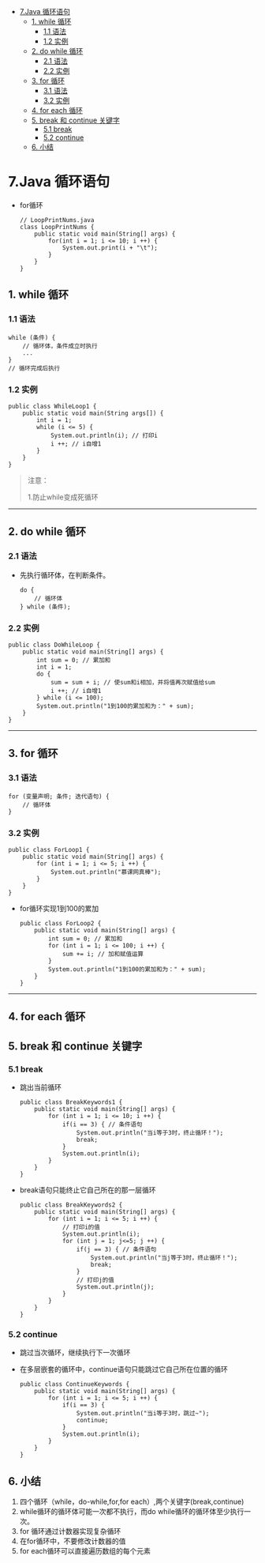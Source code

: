 * [7.Java 循环语句](#7java-循环语句)
  * [1. while 循环](#1-while-循环)
     * [1.1 语法](#11-语法)
     * [1.2 实例](#12-实例)
  * [2. do while 循环](#2-do-while-循环)
     * [2.1 语法](#21-语法)
     * [2.2 实例](#22-实例)
  * [3. for 循环](#3-for-循环)
     * [3.1 语法](#31-语法)
     * [3.2 实例](#32-实例)
  * [4. for each 循环](#4-for-each-循环)
  * [5. break 和 continue 关键字](#5-break-和-continue-关键字)
     * [5.1 break](#51-break)
     * [5.2 continue](#52-continue)
  * [6. 小结](#6-小结)
# 7.Java 循环语句
  + for循环
  

        // LoopPrintNums.java
        class LoopPrintNums {
            public static void main(String[] args) {
                for(int i = 1; i <= 10; i ++) {
                    System.out.print(i + "\t");
                }
            }
        }
    
## 1. while 循环
### 1.1 语法

    while (条件) {
        // 循环体，条件成立时执行
        ...
    }
    // 循环完成后执行
    
### 1.2 实例

    public class WhileLoop1 {
        public static void main(String args[]) {
            int i = 1;
            while (i <= 5) {
                System.out.println(i); // 打印i
                i ++; // i自增1
            }
        }
    }
    
    
> 注意：
>
> 1.防止while变成死循环

---
## 2. do while 循环
### 2.1 语法
  + 先执行循环体，在判断条件。


        do {
            // 循环体
        } while (条件);
    
### 2.2 实例

    public class DoWhileLoop {
        public static void main(String[] args) {
            int sum = 0; // 累加和
            int i = 1;
            do {
                sum = sum + i; // 使sum和i相加，并将值再次赋值给sum
                i ++; // i自增1
            } while (i <= 100);
            System.out.println("1到100的累加和为：" + sum);
        }
    }
    


---
## 3. for 循环
### 3.1 语法
    for (变量声明; 条件; 迭代语句) {
        // 循环体
    }
    
### 3.2 实例
    public class ForLoop1 {
        public static void main(String[] args) {
            for (int i = 1; i <= 5; i ++) {
                System.out.println("慕课网真棒");
            }
        }
    }
    
 +  for循环实现1到100的累加
 
 
        public class ForLoop2 {
            public static void main(String[] args) {
                int sum = 0; // 累加和
                for (int i = 1; i <= 100; i ++) {
                    sum += i; // 加和赋值运算
                }
                System.out.println("1到100的累加和为：" + sum);
            }
        }
 
 
    


  ---
## 4. for each 循环

## 5. break 和 continue 关键字
### 5.1 break
  + 跳出当前循环
  
  
        public class BreakKeywords1 {
            public static void main(String[] args) {
                for (int i = 1; i <= 10; i ++) {
                    if(i == 3) { // 条件语句
                        System.out.println("当i等于3时，终止循环！");
                        break;
                    }
                    System.out.println(i);
                }
            }
        } 
    
  + break语句只能终止它自己所在的那一层循环


        public class BreakKeywords2 {
            public static void main(String[] args) {
                for (int i = 1; i <= 5; i ++) {
                    // 打印i的值
                    System.out.println(i);
                    for (int j = 1; j<=5; j ++) {
                        if(j == 3) { // 条件语句
                            System.out.println("当j等于3时，终止循环！");
                            break;
                        }
                        // 打印j的值
                        System.out.println(j);
                    }
                }
            }
        }
    
### 5.2 continue
  + 跳过当次循环，继续执行下一次循环
  + 在多层嵌套的循环中，continue语句只能跳过它自己所在位置的循环
  
  
        public class ContinueKeywords {
            public static void main(String[] args) {
                for (int i = 1; i <= 5; i ++) {
                    if(i == 3) {
                        System.out.println("当i等于3时，跳过~");
                        continue;
                    }
                    System.out.println(i);
                }
            }
        }
    
    
## 6. 小结
  1. 四个循环（while，do-while,for,for each）,两个关键字(break,continue)  
  2. while循环的循环体可能一次都不执行，而do while循环的循环体至少执行一次。
  3. for 循环通过计数器实现复杂循环
  4. 在for循环中，不要修改计数器的值
  5. for each循环可以直接遍历数组的每个元素
  